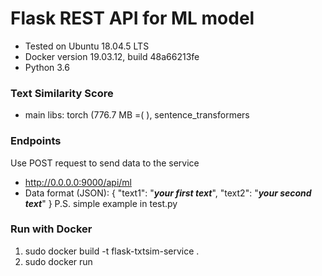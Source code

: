 # Flask REST API for ML model
- Tested on Ubuntu 18.04.5 LTS
- Docker version 19.03.12, build 48a66213fe
- Python 3.6
### Text Similarity Score
- main libs: torch  (776.7 MB =( ), sentence_transformers 
### Endpoints
Use POST request to send data to the service
- http://0.0.0.0:9000/api/ml
- Data format (JSON):
{
    "text1": "***your first text***",
    "text2": "***your second text***"
}
P.S. simple example in test.py 
### Run with Docker
1. sudo docker build -t flask-txtsim-service .
2. sudo docker run 
